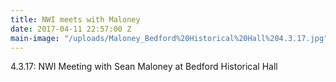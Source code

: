 ```yaml
---
title: NWI meets with Maloney
date: 2017-04-11 22:57:00 Z
main-image: "/uploads/Maloney_Bedford%20Historical%20Hall%204.3.17.jpg"
---
```


4.3.17: NWI Meeting with Sean Maloney at Bedford Historical Hall